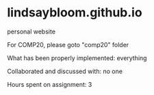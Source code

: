 # lindsaybloom.github.io
personal website

For COMP20, please goto "comp20" folder

What has been properly implemented: everything

Collaborated and discussed with: no one

Hours spent on assignment: 3

